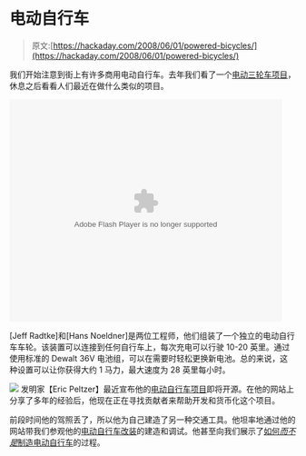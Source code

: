 # 电动自行车

> 原文:[https://hackaday.com/2008/06/01/powered-bicycles/](https://hackaday.com/2008/06/01/powered-bicycles/)

我们开始注意到街上有许多商用电动自行车。去年我们看了一个[电动三轮车项目](http://www.hackaday.com/2007/04/24/human-electric-trike-project/)，休息之后看看人们最近在做什么类似的项目。

<object width="480" height="392" data="http://flash.revver.com/player/1.0/player.swf?mediaId=346548&amp;affiliate=0" type="application/x-shockwave-flash" id="revver346548121229690993713083"><param name="Movie" value="http://flash.revver.com/player/1.0/player.swf?mediaId=346548&amp;affiliate=0"> <param name="FlashVars" value="allowFullScreen=true"> <param name="AllowFullScreen" value="true"> <param name="AllowScriptAccess" value="always"></object>

[Jeff Radtke]和[Hans Noeldner]是两位工程师，他们组装了一个独立的电动自行车车轮。该装置可以连接到任何自行车上，每次充电可以行驶 10-20 英里。通过使用标准的 Dewalt 36V 电池组，可以在需要时轻松更换新电池。总的来说，这种设置可以让你获得大约 1 马力，最大速度为 28 英里每小时。

![](../Images/0cb5778945b8f3611fdd90d46bc45dec.png)
发明家【Eric Peltzer】最近宣布他的[电动自行车项目](http://www.peltzer.net/ebike/)即将开源。在他的网站上分享了多年的经验后，他现在正在寻找贡献者来帮助开发和货币化这个项目。

前段时间他的驾照丢了，所以他为自己建造了另一种交通工具。他坦率地通过他的网站带我们参观他的[电动自行车改装](http://www.theworkshop.ca/energy/ebike/ebike.htm)的建造和调试。他甚至向我们展示了[如何*而不是*制造电动自行车](http://www.theworkshop.ca/genwork/Ebike/Ebike.htm)的过程。